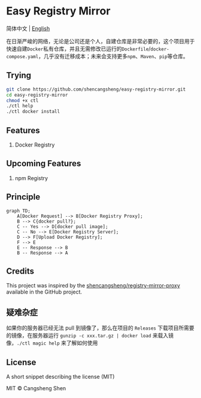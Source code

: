 # Easy Registry Mirror

简体中文 | [English](./i18n/README.us-en.md)

在日渐严峻的网络，无论是公司还是个人，自建仓库是非常必要的，这个项目用于快速自建`Docker`私有仓库，并且无需修改已运行的`Dockerfile`/`docker-compose.yaml`，几乎没有迁移成本；未来会支持更多`npm`、`Maven`、`pip`等仓库。

## Trying

```bash
git clone https://github.com/shencangsheng/easy-registry-mirror.git
cd easy-registry-mirror
chmod +x ctl
./ctl help
./ctl docker install
```

## Features

1. Docker Registry

## Upcoming Features

1. npm Registry

## Principle

```mermaid
graph TD;
    A[Docker Request] --> B[Docker Registry Proxy];
    B --> C{docker pull?};
    C -- Yes --> D[docker pull image];
    C -- No --> E[Docker Registry Server];
    D --> F[Upload Docker Registry];
    F --> E
    E -- Response --> B
    B -- Response --> A
```

## Credits

This project was inspired by the [shencangsheng/registry-mirror-proxy](https://github.com/shencangsheng/registry-mirror-proxy) available in the GitHub project.

## 疑难杂症

如果你的服务器已经无法 pull 到镜像了，那么在项目的 `Releases` 下载项目所需要的镜像，在服务器运行 `gunzip -c xxx.tar.gz | docker load` 来载入镜像，`./ctl magic help` 来了解如何使用

## License

A short snippet describing the license (MIT)

MIT © Cangsheng Shen

```

```
